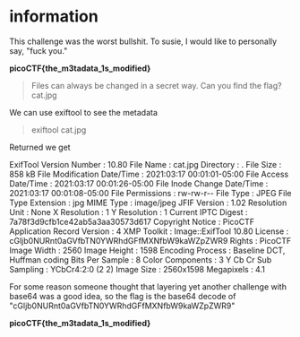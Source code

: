 # information

This challenge was the worst bullshit.
To susie, I would like to personally say, "fuck you."

**picoCTF{the_m3tadata_1s_modified}**

> Files can always be changed in a secret way. Can you find the flag? cat.jpg

We can use exiftool to see the metadata

> exiftool cat.jpg

Returned we get

ExifTool Version Number         : 10.80
File Name                       : cat.jpg
Directory                       : .
File Size                       : 858 kB
File Modification Date/Time     : 2021:03:17 00:01:01-05:00
File Access Date/Time           : 2021:03:17 00:01:26-05:00
File Inode Change Date/Time     : 2021:03:17 00:01:08-05:00
File Permissions                : rw-rw-r--
File Type                       : JPEG
File Type Extension             : jpg
MIME Type                       : image/jpeg
JFIF Version                    : 1.02
Resolution Unit                 : None
X Resolution                    : 1
Y Resolution                    : 1
Current IPTC Digest             : 7a78f3d9cfb1ce42ab5a3aa30573d617
Copyright Notice                : PicoCTF
Application Record Version      : 4
XMP Toolkit                     : Image::ExifTool 10.80
License                         : cGljb0NURnt0aGVfbTN0YWRhdGFfMXNfbW9kaWZpZWR9
Rights                          : PicoCTF
Image Width                     : 2560
Image Height                    : 1598
Encoding Process                : Baseline DCT, Huffman coding
Bits Per Sample                 : 8
Color Components                : 3
Y Cb Cr Sub Sampling            : YCbCr4:2:0 (2 2)
Image Size                      : 2560x1598
Megapixels                      : 4.1

For some reason someone thought that layering yet another challenge with base64 was a good idea, so the flag is the base64 decode of "cGljb0NURnt0aGVfbTN0YWRhdGFfMXNfbW9kaWZpZWR9"

**picoCTF{the_m3tadata_1s_modified}**